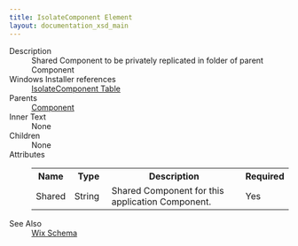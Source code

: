 ```yaml
---
title: IsolateComponent Element
layout: documentation_xsd_main
---
```

<dl>
  <dt>Description</dt>
  <dd>                 Shared Component to be privately replicated in folder of parent Component             </dd>
  <dt>Windows Installer references</dt>
  <dd>
    <a href="http://msdn.microsoft.com/library/aa369730.aspx" target="_blank">IsolateComponent Table</a>
  </dd>
  <dt>Parents</dt>
  <dd>
    <a href="../component/">Component</a>
  </dd>
  <dt>Inner Text</dt>
  <dd>None</dd>
  <dt>Children</dt>
  <dd>None</dd>
  <dt>Attributes</dt>
  <dd>
    <table cellspacing="0" cellpadding="0" class="schema">
      <tr>
        <th width="15%">Name</th>
        <th width="15%">Type</th>
        <th width="65%">Description</th>
        <th width="15%">Required</th>
      </tr>
      <tr>
        <td>Shared</td>
        <td>String</td>
        <td>Shared Component for this application Component.</td>
        <td>Yes</td>
      </tr>
    </table>
  </dd>
  <dt>See Also</dt>
  <dd>
    <a href="../wix">Wix Schema</a>
  </dd>
</dl>
